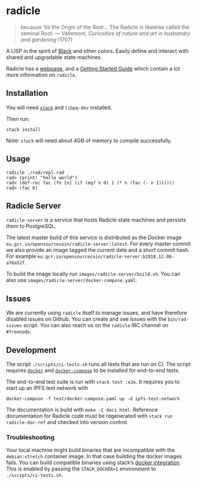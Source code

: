 # radicle

> because 'tis the Origin of the Root... The Radicle is likewise called the seminal Root.
> — Vallemont, *Curiosities of nature and art in husbandry and gardening* (1707)

A LISP in the spirit of [Black](http://pllab.is.ocha.ac.jp/~asai/Black/) and
other colors. Easily define and interact with shared and upgradable state
machines.

Radicle has a [webpage](http://radicle.xyz/), and a [Getting Started
Guide](http://docs.radicle.xyz/en/latest/guide/GettingStarted.html) which
contain a lot more information on `radicle`.

## Installation

You will need [`stack`](https://docs.haskellstack.org/en/stable/install_and_upgrade/) and `libpq-dev` installed.

Then run:

```
stack install
```

Note: `stack` will need about 4GB of memory to compile successfully.

## Usage

```
radicle ./rad/repl.rad
rad> (print! "hello world")
rad> (def-rec fac (fn [n] (if (eq? n 0) 1 (* n (fac (- n 1))))))
rad> (fac 6)
```

## Radicle Server

`radicle-server` is a service that hosts Radicle state machines and persists
them to PostgreSQL.

The latest master build of this service is distributed as the Docker image
`eu.gcr.io/opensourcecoin/radicle-server:latest`. For every master commit we
also provide an image tagged the current date and a short commit hash. For
example `eu.gcr.io/opensourcecoin/radicle-server:b2018.12.06-a76a52f`.

To build the image locally run `images/radicle-server/build.sh`. You can also
use `images/radicle-server/docker-compose.yaml`.

## Issues

We are currently using `radicle` itself to manage issues, and have therefore
disabled issues on Github. You can create and see issues with the
`bin/rad-issues` script. You can also reach us on the `radicle` IRC channel on
`#freenode`.

## Development

The script `./scripts/ci-tests.sh` runs all tests that are run on CI. The script
requires [`docker`][docker] and [`docker-compose`][docker-compose] to be
installed for end-to-end tests.

The end-to-end test suite is run with `stack test :e2e`. It requires you to
start up an IPFS test network with

    docker-compose -f test/docker-compose.yaml up -d ipfs-test-network

The documentation is build with `make -C docs html`. Reference documentation for
Radicle code must be regenerated with `stack run radicle-doc-ref` and checked
into version control.

### Troubleshooting

Your local machine might build binaries that are incompatible with the
`debian:stretch` container image. In that case building the docker images fails.
You can build compatible binaries using stack’s [docker
integration][stack-docker-integration]. This is enabled by passing the
`STACK_DOCKER=1` environment to `./scripts/ci-tests.sh`.


[stack-docker-integration]: https://docs.haskellstack.org/en/stable/docker_integration/
[docker]: https://www.docker.com/get-started
[docker-compose]: https://docs.docker.com/compose/install
